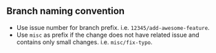## Branch naming convention

- Use issue number for branch prefix. i.e. `12345/add-awesome-feature`.
- Use `misc` as prefix if the change does not have related issue and contains only small changes. i.e. `misc/fix-typo`.
